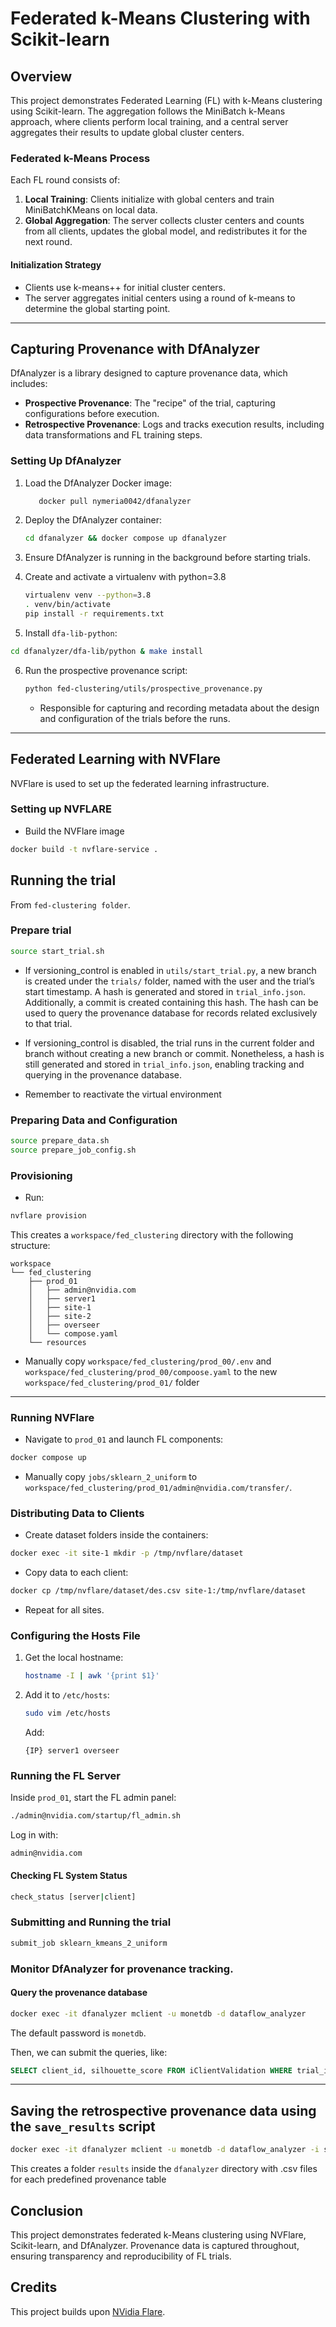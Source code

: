 # Federated k-Means Clustering with Scikit-learn

## Overview
This project demonstrates Federated Learning (FL) with k-Means clustering using Scikit-learn. The aggregation follows the MiniBatch k-Means approach, where clients perform local training, and a central server aggregates their results to update global cluster centers.

### Federated k-Means Process
Each FL round consists of:
1. **Local Training**: Clients initialize with global centers and train MiniBatchKMeans on local data.
2. **Global Aggregation**: The server collects cluster centers and counts from all clients, updates the global model, and redistributes it for the next round.

#### Initialization Strategy
- Clients use k-means++ for initial cluster centers.
- The server aggregates initial centers using a round of k-means to determine the global starting point.

---

## Capturing Provenance with DfAnalyzer

DfAnalyzer is a library designed to capture provenance data, which includes:
- **Prospective Provenance**: The "recipe" of the trial, capturing configurations before execution.
- **Retrospective Provenance**: Logs and tracks execution results, including data transformations and FL training steps.

### Setting Up DfAnalyzer
1. Load the DfAnalyzer Docker image:
   ```bash
      docker pull nymeria0042/dfanalyzer   
   ```
2. Deploy the DfAnalyzer container:
   ```bash
   cd dfanalyzer && docker compose up dfanalyzer
   ```
3. Ensure DfAnalyzer is running in the background before starting trials.

4. Create and activate a virtualenv with python=3.8
   ```bash
   virtualenv venv --python=3.8
   . venv/bin/activate
   pip install -r requirements.txt
   ```

5.  Install `dfa-lib-python`:
   ```bash
   cd dfanalyzer/dfa-lib/python & make install
   ```
6. Run the prospective provenance script:
   ```bash
   python fed-clustering/utils/prospective_provenance.py
   ```
   
   - Responsible for capturing and recording metadata about the design and configuration of the trials before the runs.

---

## Federated Learning with NVFlare
NVFlare is used to set up the federated learning infrastructure.

### Setting up NVFLARE
- Build the NVFlare image
```bash
docker build -t nvflare-service .
```



## Running the trial
From `fed-clustering folder`.

### Prepare trial
```bash
source start_trial.sh
```

- If versioning_control is enabled in `utils/start_trial.py`, a new branch is created under the `trials/` folder, named with the user and the trial’s start timestamp. A hash is generated and stored in `trial_info.json`. Additionally, a commit is created containing this hash. The hash can be used to query the provenance database for records related exclusively to that trial.

- If versioning_control is disabled, the trial runs in the current folder and branch without creating a new branch or commit. Nonetheless, a hash is still generated and stored in `trial_info.json`, enabling tracking and querying in the provenance database.

- Remember to reactivate the virtual environment

### Preparing Data and Configuration
```bash
source prepare_data.sh
source prepare_job_config.sh
```

### Provisioning
- Run:
```bash
nvflare provision
```
This creates a `workspace/fed_clustering` directory with the following structure:
```
workspace
└── fed_clustering
    ├── prod_01
    │   ├── admin@nvidia.com
    │   ├── server1
    │   ├── site-1
    │   ├── site-2
    │   ├── overseer
    │   └── compose.yaml
    └── resources
```
- Manually copy `workspace/fed_clustering/prod_00/.env` and `workspace/fed_clustering/prod_00/compoose.yaml` to the new `workspace/fed_clustering/prod_01/` folder 

---
### Running NVFlare
- Navigate to `prod_01` and launch FL components:
```bash
docker compose up
```

- Manually copy `jobs/sklearn_2_uniform` to `workspace/fed_clustering/prod_01/admin@nvidia.com/transfer/`.

### Distributing Data to Clients
- Create dataset folders inside the containers:
```bash
docker exec -it site-1 mkdir -p /tmp/nvflare/dataset
```
- Copy data to each client:
```bash
docker cp /tmp/nvflare/dataset/des.csv site-1:/tmp/nvflare/dataset
```
- Repeat for all sites.


### Configuring the Hosts File
1. Get the local hostname:
   ```bash
   hostname -I | awk '{print $1}'
   ```
2. Add it to `/etc/hosts`:
   ```bash
   sudo vim /etc/hosts
   ```
   Add:
   ```
   {IP} server1 overseer
   ```

### Running the FL Server
Inside `prod_01`, start the FL admin panel:
```bash
./admin@nvidia.com/startup/fl_admin.sh
```
Log in with:
```
admin@nvidia.com
```

#### Checking FL System Status
```bash
check_status [server|client]
```

### Submitting and Running the trial
```bash
submit_job sklearn_kmeans_2_uniform
```

### Monitor DfAnalyzer for provenance tracking.
#### Query the provenance database
```bash 
docker exec -it dfanalyzer mclient -u monetdb -d dataflow_analyzer
```

The default password is `monetdb`.

Then, we can submit the queries, like:

```SQL
SELECT client_id, silhouette_score FROM iClientValidation WHERE trial_id = {hash_trial};
```
---

## Saving the retrospective provenance data using the `save_results` script
```bash 
docker exec -it dfanalyzer mclient -u monetdb -d dataflow_analyzer -i save_results.sql
```

This creates a folder `results` inside the `dfanalyzer` directory with .csv files for each predefined provenance table 

## Conclusion
This project demonstrates federated k-Means clustering using NVFlare, Scikit-learn, and DfAnalyzer. Provenance data is captured throughout, ensuring transparency and reproducibility of FL trials.

## Credits

This project builds upon [NVidia Flare](https://github.com/NVIDIA/NVFlare).

